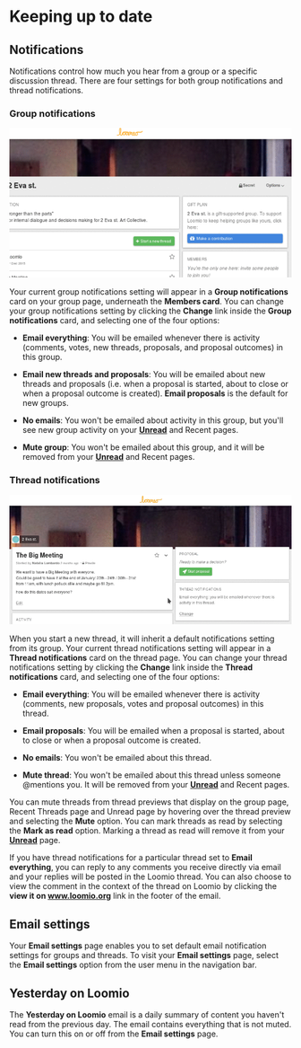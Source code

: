 # Keeping up to date

## Notifications

Notifications control how much you hear from a group or a specific discussion thread. There are four settings for both group notifications and thread notifications.

### Group notifications

<img class="screenshot" alt="group notifications" src="edit_group_notifications.gif" />

Your current group notifications setting will appear in a **Group notifications** card on your group page, underneath the **Members card**. You can change your group notifications setting by clicking the **Change** link inside the **Group notifications** card, and selecting one of the four options:

* **Email everything**: You will be emailed whenever there is activity (comments, votes, new threads, proposals, and proposal outcomes) in this group.

* **Email new threads and proposals**: You will be emailed about new threads and proposals (i.e. when a proposal is started, about to close or when a proposal outcome is created). **Email proposals** is the default for new groups.

* **No emails**: You won't be emailed about activity in this group, but you'll see new group activity on your [**Unread**](reading_loomio.html#unread-threads) and Recent pages.

* **Mute group**: You won't be emailed about this group, and it will be removed from your [**Unread**](reading_loomio.html#unread-threads) and Recent pages.

### Thread notifications

<img class="screenshot" alt="notifications" src="edit_thread_notifications.gif" />

When you start a new thread, it will inherit a default notifications setting from its group. Your current thread notifications setting will appear in a **Thread notifications** card on the thread page. You can change your thread notifications setting by clicking the **Change** link inside the **Thread notifications** card, and selecting one of the four options:


* **Email everything**: You will be emailed whenever there is activity (comments, new proposals, votes and proposal outcomes) in this thread.

* **Email proposals**: You will be emailed when a proposal is started, about to close or when a proposal outcome is created.

* **No emails**: You won't be emailed about this thread.

* **Mute thread**: You won't be emailed about this thread unless someone @mentions you. It will be removed from your [**Unread**](reading_loomio.html#unread-threads) and Recent pages.

You can mute threads from thread previews that display on the group page, Recent Threads page and Unread page by hovering over the thread preview and selecting the **Mute** option. You can mark threads as read by selecting the **Mark as read** option. Marking a thread as read will remove it from your [**Unread**](reading_loomio.html#unread-threads) page.

If you have thread notifications for a particular thread set to **Email everything**, you can reply to any comments you receive directly via email and your replies will be posted in the Loomio thread. You can also choose to view the comment in the context of the thread on Loomio by clicking the **view it on www.loomio.org** link in the footer of the email.


## Email settings

Your **Email settings** page enables you to set default email notification settings for groups and threads. To visit your **Email settings** page, select the **Email settings** option from the user menu in the navigation bar.

## Yesterday on Loomio

The **Yesterday on Loomio** email is a daily summary of content you haven't read from the previous day. The email contains everything that is not muted. You can turn this on or off from the **Email settings** page.
